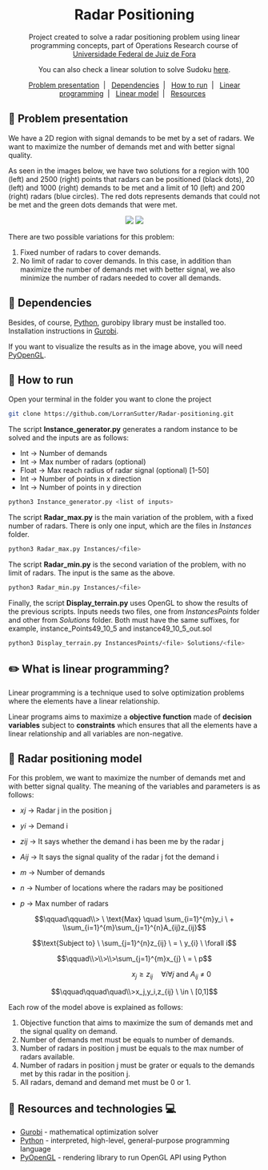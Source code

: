<h1 align="center">
  Radar Positioning
</h1>

<p align="center">
  Project created to solve a radar positioning problem using linear programming concepts, part of Operations Research course of <a href='http://www.ufjf.br/ufjf/'>Universidade Federal de Juiz de Fora</a>
</p>

<p align="center">
  You can also check a linear solution to solve Sudoku <a href='https://github.com/LorranSutter/Sudoku'>here</a>.
</p>

<p align="center">
    <a href="#satellite-problem-presentation">Problem presentation</a>&nbsp;&nbsp;|&nbsp;&nbsp;
    <a href="#pencil-dependencies">Dependencies</a>&nbsp;&nbsp;|&nbsp;&nbsp;
    <a href="#runner-how-to-run">How to run</a>&nbsp;&nbsp;|&nbsp;&nbsp;
    <a href="#pencil2-what-is-linear-programming">Linear programming</a>&nbsp;&nbsp;|&nbsp;&nbsp;
    <a href="#triangular_ruler-radar-positioning-model">Linear model</a>&nbsp;&nbsp;|&nbsp;&nbsp;
    <a href="#book-resources-and-technologies-computer">Resources</a>&nbsp;&nbsp;
</p>

## :satellite: Problem presentation

We have a 2D region with signal demands to be met by a set of radars. We want to maximize the number of demands met and with better signal quality.

As seen in the images below, we have two solutions for a region with 100 (left) and 2500 (right) points that radars can be positioned (black dots), 20 (left) and 1000 (right) demands to be met and a limit of 10 (left) and 200 (right) radars (blue circles). The red dots represents demands that could not be met and the green dots demands that were met.

<p align="center">
    <img src='https://res.cloudinary.com/lorransutter/image/upload/v1589066290/radarSolution01.png'>
    <img src='https://res.cloudinary.com/lorransutter/image/upload/v1589061094/radarSolution02.png'/>
</p>

There are two possible variations for this problem:

1. Fixed number of radars to cover demands.
2. No limit of radar to cover demands. In this case, in addition than maximize the number of demands met with better signal, we also minimize the number of radars needed to cover all demands.

## :pencil: Dependencies

Besides, of course, [Python](https://www.python.org/), gurobipy library must be installed too. Installation instructions in [Gurobi](https://www.gurobi.com/documentation/9.0/quickstart_mac/py_python_interface.html).

If you want to visualize the results as in the image above, you will need [PyOpenGL](http://pyopengl.sourceforge.net/).

## :runner: How to run

Open your terminal in the folder you want to clone the project

```sh
git clone https://github.com/LorranSutter/Radar-positioning.git
```

The script **Instance_generator.py** generates a random instance to be solved and the inputs are as follows:

- Int → Number of demands
- Int → Max number of radars (optional)
- Float → Max reach radius of radar signal (optional) [1-50]
- Int → Number of points in x direction
- Int → Number of points in y direction

```sh
python3 Instance_generator.py <list of inputs>
```

The script **Radar_max.py** is the main variation of the problem, with a fixed number of radars. There is only one input, which are the files in *Instances* folder.

```sh
python3 Radar_max.py Instances/<file>
```

The script **Radar_min.py** is the second variation of the problem, with no limit of radars. The input is the same as the above.

```sh
python3 Radar_min.py Instances/<file>
```

Finally, the script **Display_terrain.py** uses OpenGL to show the results of the previous scripts. Inputs needs two files, one from *InstancesPoints* folder and other from *Solutions* folder. Both must have the same suffixes, for example, instance_Points49_10_5 and instance49_10_5_out.sol

```sh
python3 Display_terrain.py InstancesPoints/<file> Solutions/<file>
```

## :pencil2: What is linear programming?

Linear programming is a technique used to solve optimization problems where the elements have a linear relationship.

Linear programs aims to maximize a **objective function** made of **decision variables** subject to **constraints** which ensures that all the elements have a linear relationship and all variables are non-negative.

## :triangular_ruler: Radar positioning model

For this problem, we want to maximize the number of demands met and with better signal quality. The meaning of the variables and parameters is as follows:

- $xj$ → Radar j in the position j
- $yi$ → Demand i
- $zij$ → It says whether the demand i has been me by the radar j
- $Aij$ → It says the signal quality of the radar j fot the demand i

- $m$ → Number of demands
- $n$ → Number of locations where the radars may be positioned
- $p$ → Max number of radars

<div align="center">

$$\qquad\qquad\\> \ \text{Max} \quad \sum_{i=1}^{m}y_i \ + \\sum_{i=1}^{m}\sum_{j=1}^{n}A_{ij}z_{ij}$$

$$\text{Subject to} \ \sum_{j=1}^{n}z_{ij} \ = \ y_{i} \ \forall i$$

$$\qquad\\>\\>\\>\sum_{j=1}^{m}x_{j} \ = \ p$$

$$\qquad\qquad\qquad\qquad\quad \ x_j\ge z_{ij} \quad \forall{i} \forall{j} \ \text{and} \ A_{ij} \ \neq \ 0$$

$$\qquad\qquad\quad\\>x_j,y_i,z_{ij} \ \in \ [0,1]$$

</div>

Each row of the model above is explained as follows:

1. Objective function that aims to maximize the sum of demands met and the signal quality on demand.
2. Number of demands met must be equals to number of demands.
3. Number of radars in position j must be equals to the max number of radars available.
4. Number of radars in position j must be grater or equals to the demands met by this radar in the position j.
5. All radars, demand and demand met must be 0 or 1.

## :book: Resources and technologies :computer:

- [Gurobi](https://www.gurobi.com/documentation/9.0/quickstart_mac/py_python_interface.html) - mathematical optimization solver
- [Python](https://www.python.org/) - interpreted, high-level, general-purpose programming language
- [PyOpenGL](http://pyopengl.sourceforge.net/) - rendering library to run OpenGL API using Python
